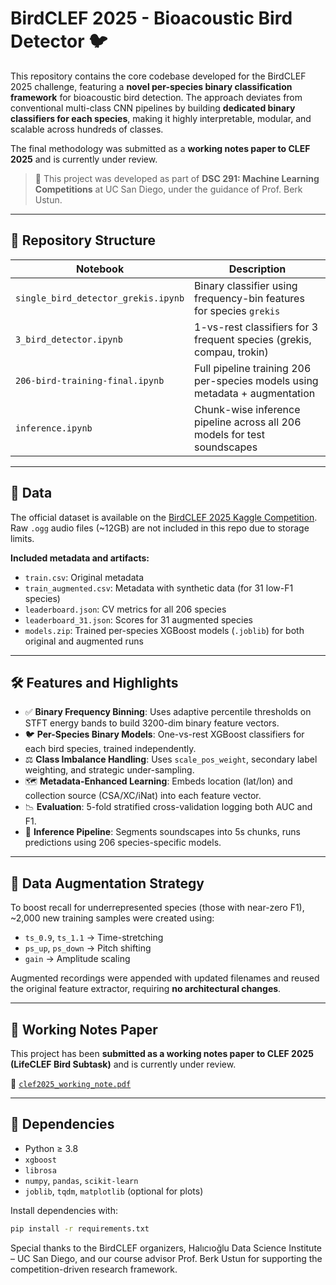 # BirdCLEF 2025 - Bioacoustic Bird Detector 🐦

This repository contains the core codebase developed for the BirdCLEF 2025 challenge, featuring a **novel per-species binary classification framework** for bioacoustic bird detection. The approach deviates from conventional multi-class CNN pipelines by building **dedicated binary classifiers for each species**, making it highly interpretable, modular, and scalable across hundreds of classes.

The final methodology was submitted as a **working notes paper to CLEF 2025** and is currently under review.

> 🧪 This project was developed as part of **DSC 291: Machine Learning Competitions** at UC San Diego, under the guidance of Prof. Berk Ustun.

---

## 📁 Repository Structure

| Notebook                           | Description                                                        |
|-----------------------------------|--------------------------------------------------------------------|
| `single_bird_detector_grekis.ipynb` | Binary classifier using frequency-bin features for species `grekis` |
| `3_bird_detector.ipynb`            | 1-vs-rest classifiers for 3 frequent species (grekis, compau, trokin) |
| `206-bird-training-final.ipynb`    | Full pipeline training 206 per-species models using metadata + augmentation |
| `inference.ipynb`                  | Chunk-wise inference pipeline across all 206 models for test soundscapes |

---

## 📂 Data

The official dataset is available on the [BirdCLEF 2025 Kaggle Competition](https://www.kaggle.com/competitions/birdclef-2025/data). Raw `.ogg` audio files (~12GB) are not included in this repo due to storage limits.

**Included metadata and artifacts:**
- `train.csv`: Original metadata
- `train_augmented.csv`: Metadata with synthetic data (for 31 low-F1 species)
- `leaderboard.json`: CV metrics for all 206 species
- `leaderboard_31.json`: Scores for 31 augmented species
- `models.zip`: Trained per-species XGBoost models (`.joblib`) for both original and augmented runs

---

## 🛠 Features and Highlights

- ✅ **Binary Frequency Binning**: Uses adaptive percentile thresholds on STFT energy bands to build 3200-dim binary feature vectors.
- 🐦 **Per-Species Binary Models**: One-vs-rest XGBoost classifiers for each bird species, trained independently.
- ⚖️ **Class Imbalance Handling**: Uses `scale_pos_weight`, secondary label weighting, and strategic under-sampling.
- 🗺️ **Metadata-Enhanced Learning**: Embeds location (lat/lon) and collection source (CSA/XC/iNat) into each feature vector.
- 📉 **Evaluation**: 5-fold stratified cross-validation logging both AUC and F1.
- 🧪 **Inference Pipeline**: Segments soundscapes into 5s chunks, runs predictions using 206 species-specific models.

---

## 🔁 Data Augmentation Strategy

To boost recall for underrepresented species (those with near-zero F1), ~2,000 new training samples were created using:

- `ts_0.9`, `ts_1.1` → Time-stretching
- `ps_up`, `ps_down` → Pitch shifting
- `gain` → Amplitude scaling

Augmented recordings were appended with updated filenames and reused the original feature extractor, requiring **no architectural changes**.

---

## 📝 Working Notes Paper

This project has been **submitted as a working notes paper to CLEF 2025 (LifeCLEF Bird Subtask)** and is currently under review.

📎 [`clef2025_working_note.pdf`](./clef2025_working_note.pdf)

---

## 🔧 Dependencies

- Python ≥ 3.8
- `xgboost`
- `librosa`
- `numpy`, `pandas`, `scikit-learn`
- `joblib`, `tqdm`, `matplotlib` (optional for plots)

Install dependencies with:

```bash
pip install -r requirements.txt
```

Special thanks to the BirdCLEF organizers, Halıcıoğlu Data Science Institute – UC San Diego, and our course advisor Prof. Berk Ustun for supporting the competition-driven research framework.
